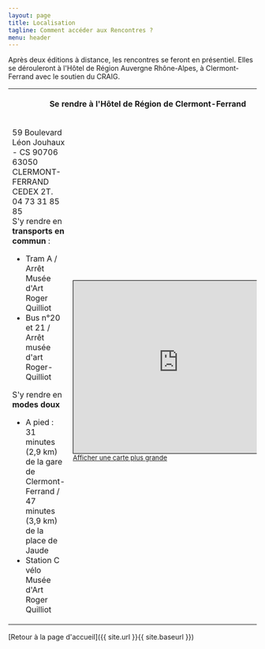 ```yaml
---
layout: page
title: Localisation
tagline: Comment accéder aux Rencontres ?
menu: header
---
```


Après deux éditions à distance, les rencontres se feront en présentiel. Elles se dérouleront à l'Hôtel de Région Auvergne Rhône-Alpes, à Clermont-Ferrand avec le soutien du CRAIG.


<table>
  <tr>
    <th colspan=2><p align=center>Se rendre à l'Hôtel de Région de Clermont-Ferrand</p></th>
  </tr>
  <tr>
    <td>
      <p>59 Boulevard Léon Jouhaux - CS 90706 63050 CLERMONT-FERRAND CEDEX 2T. 04 73 31 85 85<br/>
      S'y rendre en <b>transports en commun</b> : <br/>
      <ul>
        <li>Tram A / Arrêt Musée d'Art Roger Quilliot</li>
        <li>Bus n°20 et 21 / Arrêt musée d'art Roger-Quilliot</li>
      </ul>
      S'y rendre en <b>modes doux</b>
      <ul>
        <li>A pied : 31 minutes (2,9 km) de la gare de Clermont-Ferrand / 47 minutes (3,9 km) de la place de Jaude</li>
        <li>Station C vélo Musée d'Art Roger Quilliot</li>
      </ul>
      </p>
    </td>
    <td>
      <iframe width="425" height="350" frameborder="0" scrolling="no" marginheight="0" marginwidth="0" src="https://www.openstreetmap.org/export/embed.html?bbox=3.113363385200501%2C45.79328860609485%2C3.1201118230819707%2C45.7967034277847&amp;layer=mapnik&amp;marker=45.79499604309612%2C3.1167376041412354" style="border: 1px solid black"></iframe><br/><small><a href="https://www.openstreetmap.org/?mlat=45.79500&amp;mlon=3.11674#map=18/45.79500/3.11674">Afficher une carte plus grande</a></small>
    </td>
  </tr>
 </table>


[Retour à la page d'accueil]({{ site.url }}{{ site.baseurl }})
